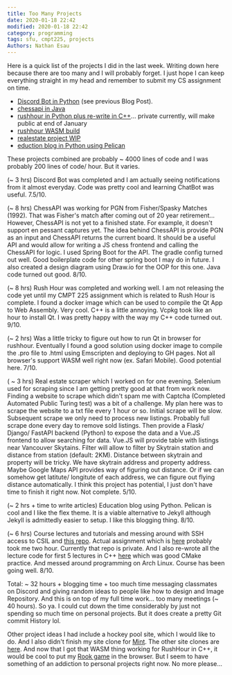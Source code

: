 ```yaml
---
title: Too Many Projects
date: 2020-01-18 22:42
modified: 2020-01-18 22:42
category: programming
tags: sfu, cmpt225, projects
Authors: Nathan Esau
---
```


Here is a quick list of the projects I did in the last week. Writing down here because there are too many and I will probably forget. I just hope I can keep everything straight in my head and remember to submit my CS assignment on time.

* [Discord Bot in Python](https://repl.it/@nathanesau/DiscordBotCmpt225) (see previous Blog Post).
* [chessapi in Java](https://github.com/nathanesau/chessapi)
* [rushhour in Python plus re-write in C++](https://github.com/nathanesau/rushhour)... private currently, will make public at end of January
* [rushhour WASM build](https://github.com/nathanesau/rushhour_wasm)
* [realestate project WIP](https://github.com/nathanesau/tfrealestate)
* [eduction blog in Python using Pelican](https://github.com/nathanesau/educationblog)

These projects combined are probably ~ 4000 lines of code and I was probably 200 lines of code/ hour. But it varies.

(~ 3 hrs) Discord Bot was completed and I am actually seeing notifications from it almost everyday. Code was pretty cool and learning ChatBot was useful. 7.5/10.

(~ 8 hrs) ChessAPI was working for PGN from Fisher/Spasky Matches (1992). That was Fisher's match after coming out of 20 year retirement... However, ChessAPI is not yet to a finished state. For example, it doesn't support en pessant captures yet. The idea behind ChessAPI is provide PGN as an input and ChessAPI returns the current board. It should be a useful API and would allow for writing a JS chess frontend and calling the ChessAPI for logic. I used Spring Boot for the API. The gradle config turned out well. Good boilerplate code for other spring boot I may do in future. I also created a design diagram using Draw.io for the OOP for this one. Java code turned out good. 8/10.

(~ 8 hrs) Rush Hour was completed and working well. I am not releasing the code yet until my CMPT 225 assignment which is related to Rush Hour is complete. I found a docker image which can be used to compile the Qt App to Web Assembly. Very cool. C++ is a little annoying. Vcpkg took like an hour to install Qt. I was pretty happy with the way my C++ code turned out. 9/10.

(~ 2 hrs) Was a little tricky to figure out how to run Qt in browser for rushhour. Eventually I found a good solution using docker image to compile the .pro file to .html using Emscripten and deploying to GH pages. Not all browser's support WASM well right now (ex. Safari Mobile). Good potential here. 7/10.

( ~ 3 hrs) Real estate scraper which I worked on for one evening. Selenium used for scraping since I am getting pretty good at that from work now. Finding a website to scrape which didn't spam me with Captcha (Completed Automated Public Turing test) was a bit of a challenge. My plan here was to scrape the website to a txt file every 1 hour or so. Initial scrape will be slow. Subsequent scrape we only need to process new listings. Probably full scrape done every day to remove sold listings. Then provide a Flask/ Django/ FastAPI backend (Python) to expose the data and a Vue.JS frontend to allow searching for data. Vue.JS will provide table with listings near Vancouver Skytains. Filter will allow to filter by Skytrain station and distance from station (default: 2KM). Distance between skytrain and property will be tricky. We have skytrain address and property address. Maybe Google Maps API provides way of figuring out distance. Or if we can somehow get latitute/ longitute of each address, we can figure out flying distance automatically. I think this project has potential, I just don't have time to finish it right now. Not complete. 5/10.

(~ 2 hrs + time to write articles) Education blog using Python. Pelican is cool and I like the flex theme. It is a viable alternative to Jekyll although Jekyll is admittedly easier to setup. I like this blogging thing. 8/10.

(~ 6 hrs) Course lectures and tutorials and messing around with SSH access to CSIL and [this repo](https://github.com/nathanesau/cmpt225_java). Actual assignment which is [here](https://github.com/nathanesau/cmpt225) probably took me two hour. Currently that repo is private. And I also re-wrote all the lecture code for first 5 lectures in C++ [here](https://github.com/nathanesau/cmpt225_cpp) which was good CMake practice. And messed around programming on Arch Linux. Course has been going well. 8/10.

Total: ~ 32 hours + blogging time + too much time messaging classmates on Discord and giving random ideas to people like how to design and Image Repository. And this is on top of my full time work... too many meetings (~ 40 hours). So ya. I could cut down the time considerably by just not spending so much time on personal projects. But it does create a pretty Git commit History lol.

Other project ideas I had include a hockey pool site, which I would like to do. And I also didn't finish my site clone for [Mint](https://github.com/nathanesau/sd-mint). The other site clones are [here](https://github.com/nathanesau/site-clones). And now that I got that WASM thing working for RushHour in C++, it would be cool to put my [Rook game](https://github.com/nathanesau/RookGame) in the browser. But I seem to have something of an addiction to personal projects right now. No more please...
